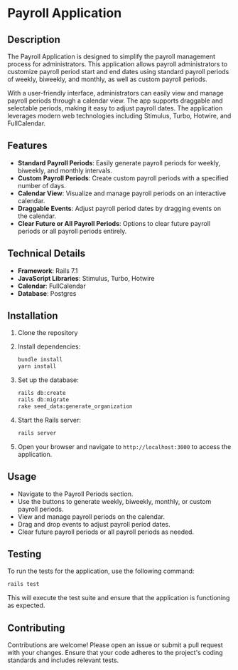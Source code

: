
# Payroll Application

## Description

The Payroll Application is designed to simplify the payroll management process for administrators. This application allows payroll administrators to customize payroll period start and end dates using standard payroll periods of weekly, biweekly, and monthly, as well as custom payroll periods. 

With a user-friendly interface, administrators can easily view and manage payroll periods through a calendar view. The app supports draggable and selectable periods, making it easy to adjust payroll dates. The application leverages modern web technologies including Stimulus, Turbo, Hotwire, and FullCalendar.

## Features

- **Standard Payroll Periods**: Easily generate payroll periods for weekly, biweekly, and monthly intervals.
- **Custom Payroll Periods**: Create custom payroll periods with a specified number of days.
- **Calendar View**: Visualize and manage payroll periods on an interactive calendar.
- **Draggable Events**: Adjust payroll period dates by dragging events on the calendar.
- **Clear Future or All Payroll Periods**: Options to clear future payroll periods or all payroll periods entirely.

## Technical Details

- **Framework**: Rails 7.1
- **JavaScript Libraries**: Stimulus, Turbo, Hotwire
- **Calendar**: FullCalendar
- **Database**: Postgres

## Installation

1. Clone the repository

2. Install dependencies:
   ```sh
   bundle install
   yarn install
   ```

3. Set up the database:
   ```sh
   rails db:create
   rails db:migrate
   rake seed_data:generate_organization
   ```

4. Start the Rails server:
   ```sh
   rails server
   ```

5. Open your browser and navigate to `http://localhost:3000` to access the application.

## Usage

- Navigate to the Payroll Periods section.
- Use the buttons to generate weekly, biweekly, monthly, or custom payroll periods.
- View and manage payroll periods on the calendar.
- Drag and drop events to adjust payroll period dates.
- Clear future payroll periods or all payroll periods as needed.

## Testing

To run the tests for the application, use the following command:
```sh
rails test
```

This will execute the test suite and ensure that the application is functioning as expected.

## Contributing

Contributions are welcome! Please open an issue or submit a pull request with your changes. Ensure that your code adheres to the project's coding standards and includes relevant tests.
